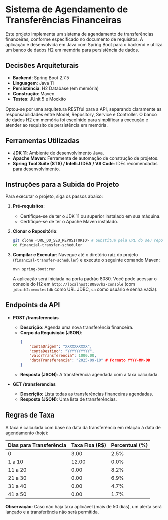 # Sistema de Agendamento de Transferências Financeiras

Este projeto implementa um sistema de agendamento de transferências financeiras, conforme especificado no documento de requisitos. A aplicação é desenvolvida em Java com Spring Boot para o backend e utiliza um banco de dados H2 em memória para persistência de dados.

## Decisões Arquiteturais

- **Backend**: Spring Boot 2.7.5
- **Linguagem**: Java 11
- **Persistência**: H2 Database (em memória)
- **Construção**: Maven
- **Testes**: JUnit 5 e Mockito

Optou-se por uma arquitetura RESTful para a API, separando claramente as responsabilidades entre Model, Repository, Service e Controller. O banco de dados H2 em memória foi escolhido para simplificar a execução e atender ao requisito de persistência em memória.

## Ferramentas Utilizadas

- **JDK 11**: Ambiente de desenvolvimento Java.
- **Apache Maven**: Ferramenta de automação de construção de projetos.
- **Spring Tool Suite (STS) / IntelliJ IDEA / VS Code**: IDEs recomendadas para desenvolvimento.

## Instruções para a Subida do Projeto

Para executar o projeto, siga os passos abaixo:

1.  **Pré-requisitos**:
    - Certifique-se de ter o JDK 11 ou superior instalado em sua máquina.
    - Certifique-se de ter o Apache Maven instalado.

2.  **Clonar o Repositório**:
    ```bash
    git clone <URL_DO_SEU_REPOSITORIO> # Substitua pela URL do seu repositório GitHub
    cd financial-transfer-scheduler
    ```

3.  **Compilar e Executar**:
    Navegue até o diretório raiz do projeto (`financial-transfer-scheduler`) e execute o seguinte comando Maven:
    ```bash
    mvn spring-boot:run
    ```

    A aplicação será iniciada na porta padrão 8080. Você pode acessar o console do H2 em `http://localhost:8080/h2-console` (com `jdbc:h2:mem:testdb` como URL JDBC, `sa` como usuário e senha vazia).

## Endpoints da API

-   **POST /transferencias**
    -   **Descrição**: Agenda uma nova transferência financeira.
    -   **Corpo da Requisição (JSON)**:
        ```json
        {
            "contaOrigem": "XXXXXXXXXX",
            "contaDestino": "YYYYYYYYYY",
            "valorTransferencia": 1000.00,
            "dataTransferencia": "2025-09-10" # Formato YYYY-MM-DD
        }
        ```
    -   **Resposta (JSON)**: A transferência agendada com a taxa calculada.

-   **GET /transferencias**
    -   **Descrição**: Lista todas as transferências financeiras agendadas.
    -   **Resposta (JSON)**: Uma lista de transferências.

## Regras de Taxa

A taxa é calculada com base na data da transferência em relação à data de agendamento (hoje):

| Dias para Transferência | Taxa Fixa (R$) | Percentual (%) |
| :---------------------- | :------------- | :------------- |
| 0                       | 3.00           | 2.5%           |
| 1 a 10                  | 12.00          | 0.0%           |
| 11 a 20                 | 0.00           | 8.2%           |
| 21 a 30                 | 0.00           | 6.9%           |
| 31 a 40                 | 0.00           | 4.7%           |
| 41 a 50                 | 0.00           | 1.7%           |

**Observação**: Caso não haja taxa aplicável (mais de 50 dias), um alerta será lançado e a transferência não será permitida.

